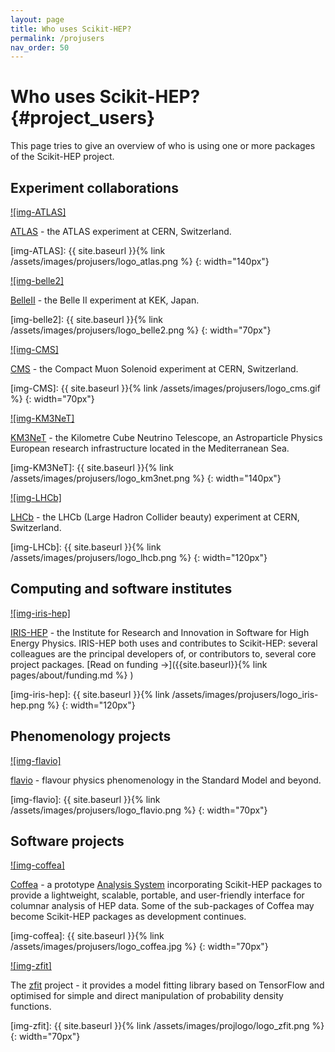 ```yaml
---
layout: page
title: Who uses Scikit-HEP?
permalink: /projusers
nav_order: 50
---
```



Who uses Scikit-HEP? {#project_users}
====================

This page tries to give an overview of who is using one or more packages
of the Scikit-HEP project.

Experiment collaborations
-------------------------

[![img-ATLAS]][ATLAS]

[ATLAS](https://atlas.cern/) - the ATLAS experiment at CERN, Switzerland.

[ATLAS]: https://atlas.cern/
[img-ATLAS]: {{ site.baseurl }}{% link /assets/images/projusers/logo_atlas.png %}
{: width="140px"}

[![img-belle2]][BelleII]

[BelleII](https://www.belle2.org/) - the Belle II experiment at KEK, Japan.

[BelleII]: https://www.belle2.org/
[img-belle2]: {{ site.baseurl }}{% link /assets/images/projusers/logo_belle2.png %}
{: width="70px"}

[![img-CMS]][CMS]

[CMS](https://cms.cern/) - the Compact Muon Solenoid experiment at CERN, Switzerland.

[CMS]: https://cms.cern/
[img-CMS]: {{ site.baseurl }}{% link /assets/images/projusers/logo_cms.gif %}
{: width="70px"}

[![img-KM3NeT]][KM3NeT]

[KM3NeT](https://www.km3net.org/) - the Kilometre Cube Neutrino Telescope,
an Astroparticle Physics European research infrastructure located in the Mediterranean Sea.

[KM3NeT]: https://www.km3net.org/
[img-KM3NeT]: {{ site.baseurl }}{% link /assets/images/projusers/logo_km3net.png %}
{: width="140px"}

[![img-LHCb]][LHCb]

[LHCb](http://lhcb.web.cern.ch/) - the LHCb (Large Hadron Collider beauty) experiment at CERN, Switzerland.

[LHCb]: http://lhcb.web.cern.ch/
[img-LHCb]: {{ site.baseurl }}{% link /assets/images/projusers/logo_lhcb.png %}
{: width="120px"}


Computing and software institutes
---------------------------------

[![img-iris-hep]][iris-hep]

[IRIS-HEP](https://iris-hep.org/) - the Institute for Research and Innovation in Software for High Energy Physics.
IRIS-HEP both uses and contributes to Scikit-HEP: several colleagues are the principal developers of,
or contributors to, several core project packages.
[Read on funding →]({{site.baseurl}}{% link pages/about/funding.md %} )

[iris-hep]: https://iris-hep.org/
[img-iris-hep]: {{ site.baseurl }}{% link /assets/images/projusers/logo_iris-hep.png %}
{: width="120px"}

Phenomenology projects
----------------------

[![img-flavio]][flavio]

[flavio](https://flav-io.github.io/) - flavour physics phenomenology in
the Standard Model and beyond.

[flavio]: https://flav-io.github.io/
[img-flavio]: {{ site.baseurl }}{% link /assets/images/projusers/logo_flavio.png %}
{: width="70px"}

Software projects
-----------------

[![img-coffea]][Coffea]

[Coffea][] - a prototype [Analysis
System](http://iris-hep.org/as.html) incorporating Scikit-HEP packages
to provide a lightweight, scalable, portable, and user-friendly
interface for columnar analysis of HEP data. Some of the sub-packages of
Coffea may become Scikit-HEP packages as development continues.

[Coffea]: https://github.com/CoffeaTeam
[img-coffea]: {{ site.baseurl }}{% link /assets/images/projusers/logo_coffea.jpg %}
{: width="70px"}

[![img-zfit]][zfit]

The [zfit](https://zfit.github.io/zfit/) project - it provides a model
fitting library based on TensorFlow and optimised for simple and direct
manipulation of probability density functions.

[zfit]: https://github.com/zfit
[img-zfit]: {{ site.baseurl }}{% link /assets/images/projlogo/logo_zfit.png %}
{: width="70px"}
